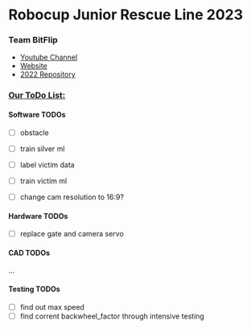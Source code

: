 # Robocup Junior Rescue Line 2023
### Team BitFlip


* [Youtube Channel](https://www.youtube.com/channel/UCC9BH-tkFcYVH9Up8JBV4LQ)
* [Website](http://kraemer123.de/)
* [2022 Repository](https://github.com/saegersven/robocup)

### <u>Our ToDo List:</u>

#### Software TODOs

- [ ] obstacle
- [ ] train silver ml
- [ ] label victim data
- [ ] train victim ml
- [ ] change cam resolution to 16:9?


#### Hardware TODOs

- [ ] replace gate and camera servo

#### CAD TODOs
...

#### Testing TODOs
- [ ] find out max speed
- [ ] find corrent backwheel_factor through intensive testing
